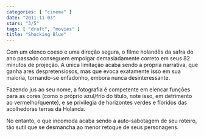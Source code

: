 ```yaml
---
categories: [ "cinema" ]
date: "2011-11-03"
stars: "3/5"
tags: [ "draft", "movies" ]
title: "Shocking Blue"
---
```

Com um elenco coeso e uma direção segura, o filme holandês da safra do ano passado conseguem empolgar demasiadamente correto em seus 82 minutos de projeção. A única limitação acaba sendo a própria narrativa, que ganha ares despretensiosos, mas que evoca exatamente isso em sua maioria, tornando-se enfadonho, embora nunca desinteressante.

Fazendo jus ao seu nome, a fotografia é competente em elencar funções para as cores (como o próprio azul/frio do título, note isso, em detrimento ao vermelho/quente), e se privilegia de horizontes verdes e floridos das acolhedoras terras da Holanda.

No entanto, o que incomoda acaba sendo a auto-sabotagem de seu roteiro, tão sutil que se desmancha ao menor retoque de seus personagens.

